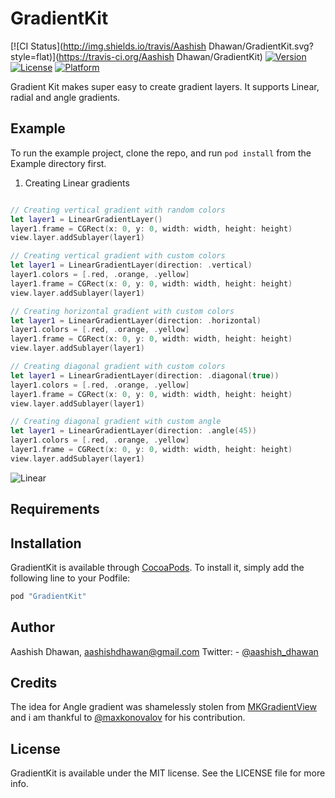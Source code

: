 # GradientKit

[![CI Status](http://img.shields.io/travis/Aashish Dhawan/GradientKit.svg?style=flat)](https://travis-ci.org/Aashish Dhawan/GradientKit)
[![Version](https://img.shields.io/cocoapods/v/GradientKit.svg?style=flat)](http://cocoapods.org/pods/GradientKit)
[![License](https://img.shields.io/cocoapods/l/GradientKit.svg?style=flat)](http://cocoapods.org/pods/GradientKit)
[![Platform](https://img.shields.io/cocoapods/p/GradientKit.svg?style=flat)](http://cocoapods.org/pods/GradientKit)

Gradient Kit makes super easy to create gradient layers. It supports Linear, radial and angle gradients. 

## Example

To run the example project, clone the repo, and run `pod install` from the Example directory first.

1. Creating Linear gradients 

```swift

// Creating vertical gradient with random colors 
let layer1 = LinearGradientLayer()
layer1.frame = CGRect(x: 0, y: 0, width: width, height: height)
view.layer.addSublayer(layer1)

// Creating vertical gradient with custom colors 
let layer1 = LinearGradientLayer(direction: .vertical)
layer1.colors = [.red, .orange, .yellow]
layer1.frame = CGRect(x: 0, y: 0, width: width, height: height)
view.layer.addSublayer(layer1)

// Creating horizontal gradient with custom colors 
let layer1 = LinearGradientLayer(direction: .horizontal)
layer1.colors = [.red, .orange, .yellow]
layer1.frame = CGRect(x: 0, y: 0, width: width, height: height)
view.layer.addSublayer(layer1)

// Creating diagonal gradient with custom colors 
let layer1 = LinearGradientLayer(direction: .diagonal(true))
layer1.colors = [.red, .orange, .yellow]
layer1.frame = CGRect(x: 0, y: 0, width: width, height: height)
view.layer.addSublayer(layer1)

// Creating diagonal gradient with custom angle
let layer1 = LinearGradientLayer(direction: .angle(45))
layer1.colors = [.red, .orange, .yellow]
layer1.frame = CGRect(x: 0, y: 0, width: width, height: height)
view.layer.addSublayer(layer1)
```
<img src="https://raw.githubusercontent.com/aashishdhawan/GradientKit/master/Images/linear.png" alt="Linear" align="center" />


## Requirements

## Installation

GradientKit is available through [CocoaPods](http://cocoapods.org). To install
it, simply add the following line to your Podfile:

```ruby
pod "GradientKit"
```

## Author

Aashish Dhawan, aashishdhawan@gmail.com
Twitter: - [@aashish_dhawan](https://twitter.com/aashish_dhawan)

## Credits 

The idea for Angle gradient was shamelessly stolen from [MKGradientView](https://github.com/maxkonovalov/MKGradientView) and i am thankful to [@maxkonovalov](https://github.com/maxkonovalov) for his contribution.
## License

GradientKit is available under the MIT license. See the LICENSE file for more info.
